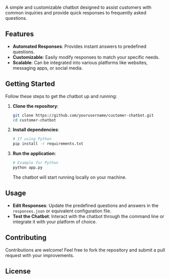 

A simple and customizable chatbot designed to assist customers with common inquiries and provide quick responses to frequently asked questions.

## Features

- **Automated Responses**: Provides instant answers to predefined questions.
- **Customizable**: Easily modify responses to match your specific needs.
- **Scalable**: Can be integrated into various platforms like websites, messaging apps, or social media.

## Getting Started

Follow these steps to get the chatbot up and running:

1. **Clone the repository**:

   ```bash
   git clone https://github.com/yourusername/customer-chatbot.git
   cd customer-chatbot
   ```

2. **Install dependencies**:

   ```bash
   # If using Python
   pip install -r requirements.txt
   ```

3. **Run the application**:

   ```bash
   # Example for Python
   python app.py
   ```

   The chatbot will start running locally on your machine.

## Usage

- **Edit Responses**: Update the predefined questions and answers in the `responses.json` or equivalent configuration file.
- **Test the Chatbot**: Interact with the chatbot through the command line or integrate it with your platform of choice.

## Contributing

Contributions are welcome! Feel free to fork the repository and submit a pull request with your improvements.

## License


